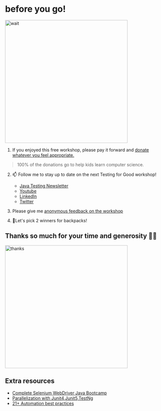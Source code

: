 # before you go!

<img src="https://media.giphy.com/media/fX1JmOTb65KbdDYuGn/giphy.gif" alt="wait" width="400"/>

1. If you enjoyed this free workshop, please pay it forward and [donate whatever you feel appropriate.](https://www.gofundme.com/f/testing-for-good-codeorg)

> 100% of the donations go to help kids learn computer science.

2. 📫 Follow me to stay up to date on the next Testing for Good workshop!

    - [Java Testing Newsletter](https://ultimateqa.ck.page/selenium-java-tips)
    - [Youtube](https://youtube.com/ultimateqa)
    - [LinkedIn](https://www.linkedin.com/in/nikolayadvolodkin/)
    - [Twitter](https://twitter.com/Nikolay_A00)

3. Please give me [anonymous feedback on the workshop](https://forms.gle/UT1SVtuZDq84XWFR7)
4. 💃Let's pick 2 winners for backpacks!

## Thanks so much for your time and generosity 🙌👏

<img src="https://media.giphy.com/media/KJ1f5iTl4Oo7u/giphy.gif" alt="thanks" width="400"/>


## Extra resources

* [Complete Selenium WebDriver Java Bootcamp](https://ultimateqa.com/selenium-java)
* [Parallelization with Junit4,Junit5,TestNg](https://youtu.be/ufccoaURMIc)
* [21+ Automation best practices](https://ultimateqa.com/automation-patterns-antipatterns/)

